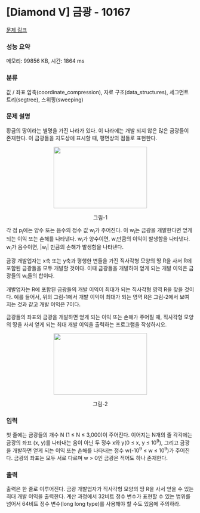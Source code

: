 # [Diamond V] 금광 - 10167 

[문제 링크](https://www.acmicpc.net/problem/10167) 

### 성능 요약

메모리: 99856 KB, 시간: 1864 ms

### 분류

값 / 좌표 압축(coordinate_compression), 자료 구조(data_structures), 세그먼트 트리(segtree), 스위핑(sweeping)

### 문제 설명

<p>황금의 땅이라는 별명을 가진 나라가 있다. 이 나라에는 개발 되지 않은 많은 금광들이 존재한다. 이 금광들을 지도상에 표시할 때, 평면상의 점들로 표현한다. </p>

<p style="text-align: center;"><img alt="" src="https://upload.acmicpc.net/c94a9ed0-f79e-4fef-8873-47dfce1d88bd/-/preview/" style="width: 250px; height: 165px;"></p>

<p style="text-align: center;">그림-1</p>

<p>각 점 p<sub>i</sub>에는 양수 또는 음수의 정수 값 w<sub>i</sub>가 주어진다. 이 w<sub>i</sub>는 금광을 개발한다면 얻게 되는 이익 또는 손해를 나타낸다. w<sub>i</sub>가 양수이면, w<sub>i</sub>만큼의 이익이 발생함을 나타낸다. w<sub>i</sub>가 음수이면, |w<sub>i</sub>| 만큼의 손해가 발생함을 나타낸다. </p>

<p>금광 개발업자는 x축 또는 y축과 평행한 변들을 가진 직사각형 모양의 땅 R을 사서 R에 포함된 금광들을 모두 개발할 것이다. 이때 금광들을 개발하여 얻게 되는 개발 이익은 금광들의 w<sub>i</sub>들의 합이다. </p>

<p>개발업자는 R에 포함된 금광들의 개발 이익이 최대가 되는 직사각형 영역 R을 찾을 것이다. 예를 들어서, 위의 그림-1에서 개발 이익이 최대가 되는 영역 R은 그림-2에서 보여 지는 것과 같고 개발 이익은 7이다. </p>

<p>금광들의 좌표와 금광을 개발하면 얻게 되는 이익 또는 손해가 주어질 때, 직사각형 모양의 땅을 사서 얻게 되는 최대 개발 이익을 출력하는 프로그램을 작성하시오.</p>

<p style="text-align: center;"><img alt="" src="https://upload.acmicpc.net/dbc65c4c-888e-4c98-9716-2267098ce480/-/preview/" style="width: 250px; height: 165px;"></p>

<p style="text-align: center;">그림-2</p>

### 입력 

 <p>첫 줄에는 금광들의 개수 N (1 ≤ N ≤ 3,000)이 주어진다. 이어지는 N개의 줄 각각에는 금광의 좌표 (x, y)를 나타내는 음이 아닌 두 정수 x와 y(0 ≤ x, y ≤ 10<sup>9</sup>), 그리고 금광을 개발하면 얻게 되는 이익 또는 손해를 나타내는 정수 w(-10<sup>9</sup> ≤ w ≤ 10<sup>9</sup>)가 주어진다. 금광의 좌표는 모두 서로 다르며 w > 0인 금광은 적어도 하나 존재한다.</p>

### 출력 

 <p>출력은 한 줄로 이루어진다. 금광 개발업자가 직사각형 모양의 땅 R을 사서 얻을 수 있는 최대 개발 이익을 출력한다. 계산 과정에서 32비트 정수 변수가 표현할 수 있는 범위를 넘어서 64비트 정수 변수(long long type)를 사용해야 할 수도 있음에 주의하라.</p>

